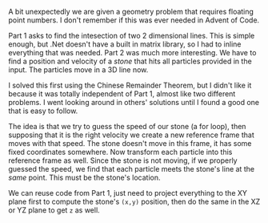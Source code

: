 A bit unexpectedly we are given a geometry problem that requires floating
point numbers. I don't remember if this was ever needed in Advent of Code. 

Part 1 asks to find the intesection of two 2 dimensional lines. This is
simple enough, but .Net doesn't have a built in matrix library, so I had to 
inline everything that was needed. Part 2 was much more interesting. We have 
to find a position and velocity of a _stone_ that hits all particles provided in 
the input. The particles move in a 3D line now.

I solved this first using the Chinese Remainder Theorem, but I didn't like it
because it was totally independent of Part 1, almost like two different problems.
I went looking around in others' solutions until I found a good one that is easy 
to follow.

The idea is that we try to guess the speed of our stone (a for loop), then supposing
that it is the right velocity we create a new reference frame that moves with 
that speed. The stone doesn't move in this frame, it has some fixed coordinates 
somewhere. Now transform each particle into this reference frame as well. Since the 
stone is not moving, if we properly guessed the speed, we find that each particle 
meets the stone's line at the _same_ point. This must be the stone's location.

We can reuse code from Part 1, just need to project everything to the XY
plane first to compute the stone's `(x,y)` position, then do the same in the XZ
or YZ plane to get `z` as well.